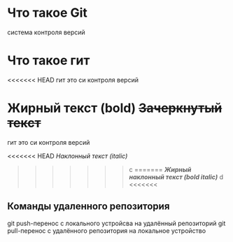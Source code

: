 # Что такое Git


система контроля версий
# Что такое гит

<<<<<<< HEAD
гит это си контроля версий

**Жирный текст (bold)**
~~Зачеркнутый текст~~
=======
гит это си контроля версий 

<<<<<<< HEAD
*Наклонный текст (italic)*
>>>>>>> c
=======
***Жирный наклонный текст (bold italic)***
>>>>>>> d <<<<<<<
## Команды удаленного репозитория
git push-перенос с локального устройсва на удалённый репозиторий
git pull-перенос с удалённого репозитория на  локальное устройство
